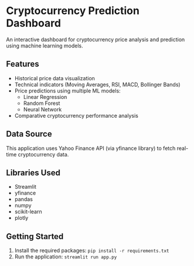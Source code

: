 # Cryptocurrency Prediction Dashboard

An interactive dashboard for cryptocurrency price analysis and prediction using machine learning models.

## Features

- Historical price data visualization
- Technical indicators (Moving Averages, RSI, MACD, Bollinger Bands)
- Price predictions using multiple ML models:
  - Linear Regression
  - Random Forest
  - Neural Network
- Comparative cryptocurrency performance analysis

## Data Source

This application uses Yahoo Finance API (via yfinance library) to fetch real-time cryptocurrency data.

## Libraries Used

- Streamlit
- yfinance
- pandas
- numpy
- scikit-learn
- plotly

## Getting Started

1. Install the required packages: `pip install -r requirements.txt`
2. Run the application: `streamlit run app.py` 